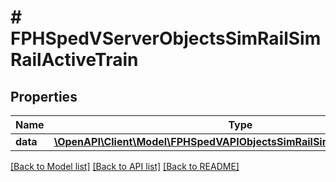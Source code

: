 # # FPHSpedVServerObjectsSimRailSimRailActiveTrain

## Properties

Name | Type | Description | Notes
------------ | ------------- | ------------- | -------------
**data** | [**\OpenAPI\Client\Model\FPHSpedVAPIObjectsSimRailSimRailActiveTrainData**](FPHSpedVAPIObjectsSimRailSimRailActiveTrainData.md) |  | [optional]

[[Back to Model list]](../../README.md#models) [[Back to API list]](../../README.md#endpoints) [[Back to README]](../../README.md)
